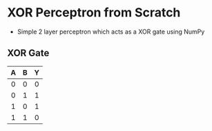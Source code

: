 # __XOR Perceptron from Scratch__

- Simple 2 layer perceptron which acts as a XOR gate using NumPy 

## XOR Gate

|  A  |  B  |  Y  |
| :-: | :-: | :-: |
|  0  |  0  |  0  | 
|  0  |  1  |  1  |
|  1  |  0  |  1  |
|  1  |  1  |  0  |
